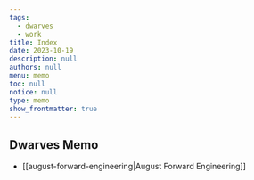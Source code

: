 ```yaml
---
tags: 
  - dwarves
  - work
title: Index
date: 2023-10-19
description: null
authors: null
menu: memo
toc: null
notice: null
type: memo
show_frontmatter: true
---
```

## Dwarves Memo 

- [[august-forward-engineering|August Forward Engineering]]
